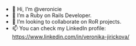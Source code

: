 - 👋 Hi, I’m @veronicie
- 👀 I’m a Ruby on Rails Developer.
- 💞️ I’m looking to collaborate on RoR projects.
- 📫 You can check my LinkedIn profile: https://www.linkedin.com/in/veronika-jirickova/
